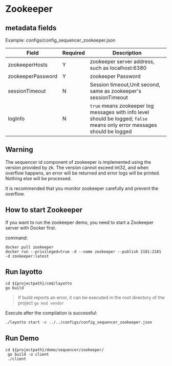 # Zookeeper

## metadata fields
Example: configs/config_sequencer_zookeeper.json

| Field | Required | Description |
| --- | --- | --- |
| zookeeperHosts | Y | zookeeper server address, such as localhost:6380 |
| zookeeperPassword | Y | zookeeper Password |
| sessionTimeout | N | Session timeout,Unit second, same as zookeeper's sessionTimeout|
|logInfo|N|`true` means zookeeper log messages with info level should be logged; `false` means only error messages should be logged|

## Warning 
The sequencer id component of zookeeper is implemented using the version provided by zk. The version cannot exceed int32, and when overflow happens, an error will be returned and error logs will be printed. Nothing else will be processed.

It is recommended that you monitor zookeeper carefully and prevent the overflow. 

## How to start Zookeeper
If you want to run the zookeeper demo, you need to start a Zookeeper server with Docker first.

command:
```shell
docker pull zookeeper
docker run --privileged=true -d --name zookeeper --publish 2181:2181  -d zookeeper:latest
```

## Run layotto

````shell
cd ${projectpath}/cmd/layotto
go build
````
>If build reports an error, it can be executed in the root directory of the project `go mod vendor`

Execute after the compilation is successful:
````shell
./layotto start -c ../../configs/config_sequencer_zookeeper.json
````

## Run Demo

````shell
cd ${projectpath}/demo/sequencer/zookeeper/
 go build -o client
 ./client 
````
